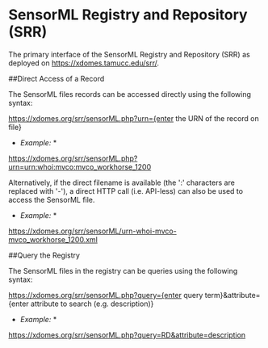 # SensorML Registry and Repository (SRR)
The primary interface of the SensorML Registry and Repository (SRR) as deployed on https://xdomes.tamucc.edu/srr/. 

##Direct Access of a Record

The SensorML files records can be accessed directly using the following syntax:

https://xdomes.org/srr/sensorML.php?urn={enter the URN of the record on file}

* *Example:* *

https://xdomes.org/srr/sensorML.php?urn=urn:whoi:mvco:mvco_workhorse_1200

Alternatively, if the direct filename is available (the ':' characters are replaced with '-'), a direct HTTP call (i.e. API-less) can also be used to access the SensorML file.

* *Example:* *

https://xdomes.org/srr/sensorML/urn-whoi-mvco-mvco_workhorse_1200.xml

##Query the Registry

The SensorML files in the registry can be queries using the following syntax:

https://xdomes.org/srr/sensorML.php?query={enter query term}&attribute={enter attribute to search (e.g. description)}

* *Example:* *

https://xdomes.org/srr/sensorML.php?query=RD&attribute=description
